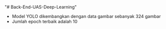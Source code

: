 "# Back-End-UAS-Deep-Learning" 

- Model YOLO dikembangkan dengan data gambar sebanyak 324 gambar
- Jumlah epoch terbaik adalah 10
